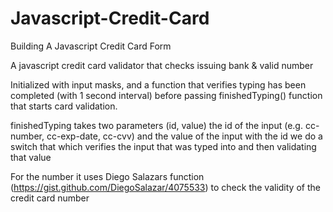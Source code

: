 # Javascript-Credit-Card
Building A Javascript Credit Card Form

A javascript credit card validator that checks issuing bank & valid number

Initialized with input masks, and a function that verifies typing has been completed (with 1 second interval) before passing finishedTyping() function that starts card validation. 

finishedTyping takes two parameters (id, value) the id of the input (e.g. cc-number, cc-exp-date, cc-cvv) and the value of the input 
  with the id we do a switch that which verifies the input that was typed into and then validating that value

For the number it uses Diego Salazars function (https://gist.github.com/DiegoSalazar/4075533) to check the validity of the credit card number 




